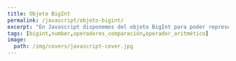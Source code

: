 ```yaml
---
title: Objeto BigInt
permalink: /javascript/objeto-bigint/
excerpt: "En Javascript disponemos del objeto BigInt para poder representar valores muy largos, mayores que los números enteros."
tags: [bigint,number,operadores_comparación,operador_aritmético]
image:
  path: /img/covers/javascript-cover.jpg
---
```

